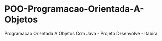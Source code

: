 # POO-Programacao-Orientada-A-Objetos
Programacao Orientada A Objetos Com Java - Projeto Desenvolve - Itabira
